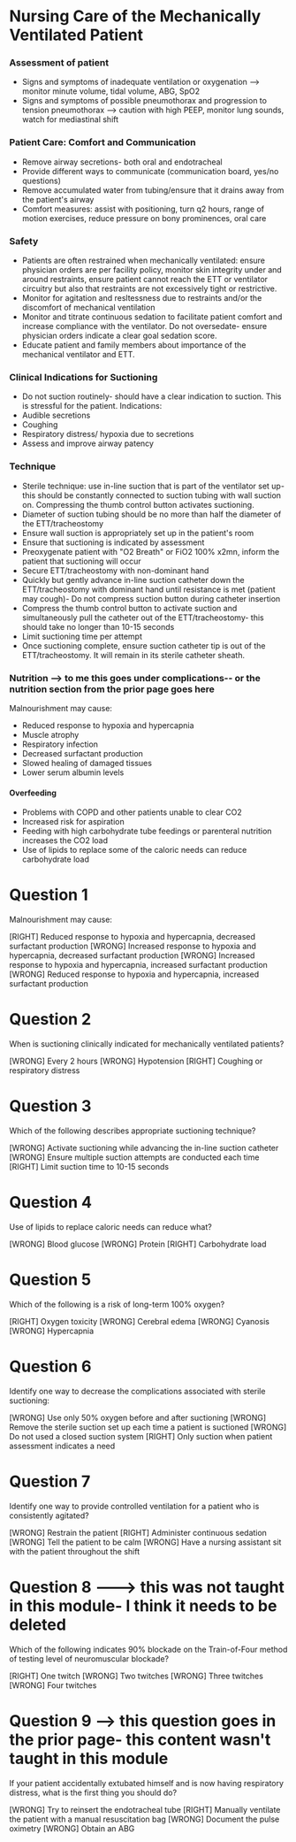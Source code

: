 # Nursing Care of the Mechanically Ventilated Patient

### Assessment of patient
* Signs and symptoms of inadequate ventilation or oxygenation --> monitor minute volume, tidal volume, ABG, SpO2
* Signs and symptoms of possible pneumothorax and progression to tension pneumothorax --> caution with high PEEP, monitor lung sounds, watch for mediastinal shift

### Patient Care: Comfort and Communication
* Remove airway secretions- both oral and endotracheal
* Provide different ways to communicate (communication board, yes/no questions)
* Remove accumulated water from tubing/ensure that it drains away from the patient's airway
* Comfort measures: assist with positioning, turn q2 hours, range of motion exercises, reduce pressure on bony prominences, oral care

### Safety
* Patients are often restrained when mechanically ventilated: ensure physician orders are per facility policy, monitor skin integrity under and around restraints, ensure patient cannot reach the ETT or ventilator circuitry but also that restraints are not excessively tight or restrictive.
* Monitor for agitation and resltessness due to restraints and/or the discomfort of mechanical ventilation
* Monitor and titrate continuous sedation to facilitate patient comfort and increase compliance with the ventilator. Do not oversedate- ensure physician orders indicate a clear goal sedation score.
* Educate patient and family members about importance of the mechanical ventilator and ETT.

### Clinical Indications for Suctioning
* Do not suction routinely- should have a clear indication to suction. This is stressful for the patient.
Indications:
* Audible secretions
* Coughing
* Respiratory distress/ hypoxia due to secretions
* Assess and improve airway patency

### Technique
* Sterile technique: use in-line suction that is part of the ventilator set up- this should be constantly connected to suction tubing with wall suction on. Compressing the thumb control button activates suctioning.
* Diameter of suction tubing should be no more than half the diameter of the ETT/tracheostomy
* Ensure wall suction is appropriately set up in the patient's room
* Ensure that suctioning is indicated by assessment
* Preoxygenate patient with "O2 Breath" or FiO2 100% x2mn, inform the patient that suctioning will occur
* Secure ETT/tracheostomy with non-dominant hand
* Quickly but gently advance in-line suction catheter down the ETT/tracheostomy with dominant hand until resistance is met (patient may cough)- Do not compress suction button during catheter insertion
* Compress the thumb control button to activate suction and simultaneously pull the catheter out of the ETT/tracheostomy- this should take no longer than 10-15 seconds
* Limit suctioning time per attempt
* Once suctioning complete, ensure suction catheter tip is out of the ETT/tracheostomy. It will remain in its sterile catheter sheath.

### Nutrition --> to me this goes under complications-- or the nutrition section from the prior page goes here

Malnourishment may cause:
* Reduced response to hypoxia and hypercapnia
* Muscle atrophy
* Respiratory infection
* Decreased surfactant production
* Slowed healing of damaged tissues
* Lower serum albumin levels

#### Overfeeding
* Problems with COPD and other patients unable to clear CO2
* Increased risk for aspiration
* Feeding with high carbohydrate tube feedings or parenteral nutrition increases the CO2 load
* Use of lipids to replace some of the caloric needs can reduce carbohydrate load

# Question 1
Malnourishment may cause:

[RIGHT] Reduced response to hypoxia and hypercapnia, decreased surfactant production
[WRONG] Increased response to hypoxia and hypercapnia, decreased surfactant production
[WRONG] Increased response to hypoxia and hypercapnia, increased surfactant production 
[WRONG] Reduced response to hypoxia and hypercapnia, increased surfactant production

# Question 2
When is suctioning clinically indicated for mechanically ventilated patients?

[WRONG] Every 2 hours
[WRONG] Hypotension
[RIGHT] Coughing or respiratory distress

# Question 3
Which of the following describes appropriate suctioning technique?

[WRONG] Activate suctioning while advancing the in-line suction catheter
[WRONG] Ensure multiple suction attempts are conducted each time
[RIGHT] Limit suction time to 10-15 seconds

# Question 4
Use of lipids to replace caloric needs can reduce what?

[WRONG] Blood glucose
[WRONG] Protein
[RIGHT] Carbohydrate load

# Question 5
Which of the following is a risk of long-term 100% oxygen?

[RIGHT] Oxygen toxicity
[WRONG] Cerebral edema
[WRONG] Cyanosis
[WRONG] Hypercapnia

# Question 6
Identify one way to decrease the complications associated with sterile suctioning:

[WRONG] Use only 50% oxygen before and after suctioning
[WRONG] Remove the sterile suction set up each time a patient is suctioned
[WRONG] Do not used a closed suction system
[RIGHT] Only suction when patient assessment indicates a need

# Question 7
Identify one way to provide controlled ventilation for a patient who is consistently agitated?

[WRONG] Restrain the patient
[RIGHT] Administer continuous sedation
[WRONG] Tell the patient to be calm
[WRONG] Have a nursing assistant sit with the patient throughout the shift

# Question 8 ---> this was not taught in this module- I think it needs to be deleted
Which of the following indicates 90% blockade on the Train-of-Four method of testing level of neuromuscular blockade?

[RIGHT] One twitch
[WRONG] Two twitches
[WRONG] Three twitches
[WRONG] Four twitches

# Question 9 --> this question goes in the prior page- this content wasn't taught in this module
If your patient accidentally extubated himself and is now having respiratory distress, what is the first thing you should do?

[WRONG] Try to reinsert the endotracheal tube
[RIGHT] Manually ventilate the patient with a manual resuscitation bag
[WRONG] Document the pulse oximetry
[WRONG] Obtain an ABG
